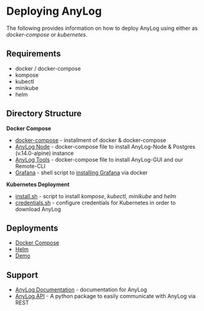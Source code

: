 # Deploying AnyLog 

The following provides information on how to deploy AnyLog using either as _docker-compose_ or _kubernetes_. 

## Requirements  
* docker / docker-compose 
* kompose
* kubectl
* minikube 
* helm

## Directory Structure
**Docker Compose** 
* [docker-compose](docker-compose/docker_install.sh) - installment of docker & docker-compose
* [AnyLog Node](docker-compose/anylog-node) - docker-compose file to install AnyLog-Node & Postgres (v.14.0-alpine) instance 
* [AnyLog Tools](docker-compose/anylog-tools) - docker-compose file to install AnyLog-GUI and our Remote-CLI
* [Grafana](docker-compose/grafana.sh) - shell script to [installing Grafana](https://grafana.com/docs/grafana/latest/installation/) 
via docker

**Kubernetes Deployment**
* [install.sh](helm/install.sh) - script to install _kompose_, _kubectl_, _minikube_ and _helm_
* [credentials.sh](helm/credentials.sh) - configure credentials for Kubernetes in order to download AnyLog 


## Deployments
* [Docker Compose](docker-compose/README.md)
* [Helm](helm/README.md)
* [Demo](demo.md)


## Support 
* [AnyLog Documentation](https://github.com/AnyLog-co/documentation) - documentation for AnyLog  
* [AnyLog API](https://github.com/AnyLog-co/AnyLog-API) - A python package to easily communicate with AnyLog via REST 